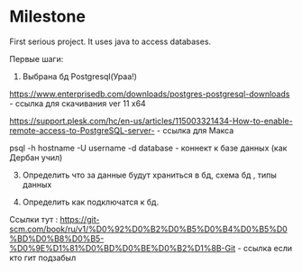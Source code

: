 # Milestone
First serious project. It uses java to access databases.

Первые шаги:

1) Выбрана бд Postgresql(Ураа!)

https://www.enterprisedb.com/downloads/postgres-postgresql-downloads - ссылка для скачивания ver 11 x64

https://support.plesk.com/hc/en-us/articles/115003321434-How-to-enable-remote-access-to-PostgreSQL-server- - ссылка для Макса


psql -h hostname -U username -d database - коннект к базе данных (как Дербан учил)

3) Определить что за данные будут храниться в бд, схема бд , типы данных

2) Определить как подключатся к бд.

Ссылки тут :
https://git-scm.com/book/ru/v1/%D0%92%D0%B2%D0%B5%D0%B4%D0%B5%D0%BD%D0%B8%D0%B5-%D0%9E%D1%81%D0%BD%D0%BE%D0%B2%D1%8B-Git - ссылка если кто гит подзабыл

